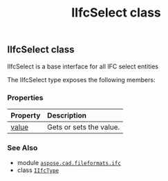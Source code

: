 ﻿---
title: IIfcSelect class
second_title: Aspose.CAD for Python via .NET API References
description: 
type: docs
weight: 20
url: /python-net/aspose.cad.fileformats.ifc/iifcselect/
is_root: false
---

## IIfcSelect class

IIfcSelect is a base interface for all IFC select entities



The IIfcSelect type exposes the following members:

### Properties
| Property | Description |
| :- | :- |
| [value](/cad/python-net/aspose.cad.fileformats.ifc/iifcselect/value) | Gets or sets the value. |



### See Also
* module [`aspose.cad.fileformats.ifc`](..)
* class [`IIfcType`](/cad/python-net/aspose.cad.fileformats.ifc/iifctype)

